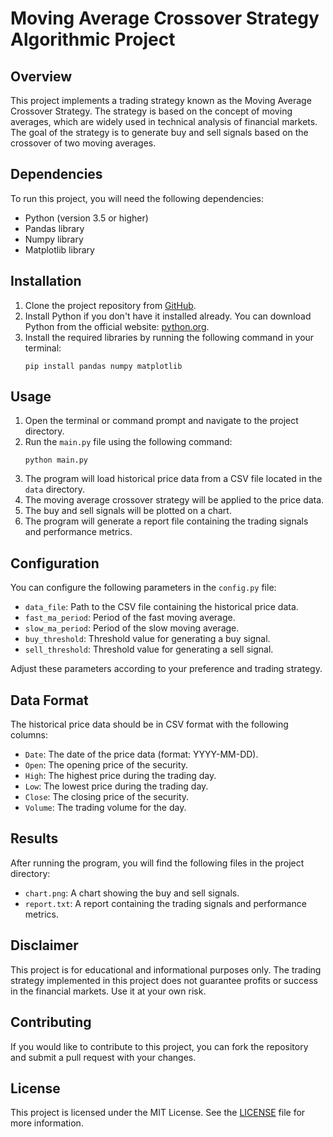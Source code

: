 # Moving Average Crossover Strategy Algorithmic Project

## Overview
This project implements a trading strategy known as the Moving Average Crossover Strategy. The strategy is based on the concept of moving averages, which are widely used in technical analysis of financial markets. The goal of the strategy is to generate buy and sell signals based on the crossover of two moving averages.

## Dependencies
To run this project, you will need the following dependencies:
- Python (version 3.5 or higher)
- Pandas library
- Numpy library
- Matplotlib library

## Installation
1. Clone the project repository from [GitHub](https://github.com/yourusername/project-repo).
2. Install Python if you don't have it installed already. You can download Python from the official website: [python.org](https://www.python.org/downloads/).
3. Install the required libraries by running the following command in your terminal:
   ```
   pip install pandas numpy matplotlib
   ```

## Usage
1. Open the terminal or command prompt and navigate to the project directory.
2. Run the `main.py` file using the following command:
   ```
   python main.py
   ```
3. The program will load historical price data from a CSV file located in the `data` directory.
4. The moving average crossover strategy will be applied to the price data.
5. The buy and sell signals will be plotted on a chart.
6. The program will generate a report file containing the trading signals and performance metrics.

## Configuration
You can configure the following parameters in the `config.py` file:

- `data_file`: Path to the CSV file containing the historical price data.
- `fast_ma_period`: Period of the fast moving average.
- `slow_ma_period`: Period of the slow moving average.
- `buy_threshold`: Threshold value for generating a buy signal.
- `sell_threshold`: Threshold value for generating a sell signal.

Adjust these parameters according to your preference and trading strategy.

## Data Format
The historical price data should be in CSV format with the following columns:
- `Date`: The date of the price data (format: YYYY-MM-DD).
- `Open`: The opening price of the security.
- `High`: The highest price during the trading day.
- `Low`: The lowest price during the trading day.
- `Close`: The closing price of the security.
- `Volume`: The trading volume for the day.

## Results
After running the program, you will find the following files in the project directory:

- `chart.png`: A chart showing the buy and sell signals.
- `report.txt`: A report containing the trading signals and performance metrics.

## Disclaimer
This project is for educational and informational purposes only. The trading strategy implemented in this project does not guarantee profits or success in the financial markets. Use it at your own risk.

## Contributing
If you would like to contribute to this project, you can fork the repository and submit a pull request with your changes.

## License
This project is licensed under the MIT License. See the [LICENSE](LICENSE) file for more information.
